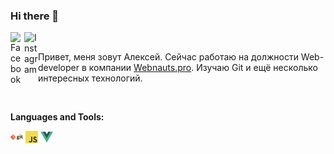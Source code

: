 ### Hi there 👋

<!--
**PazyukAleksey/PazyukAleksey** is a ✨ _special_ ✨ repository because its `README.md` (this file) appears on your GitHub profile.

Here are some ideas to get you started:

- 🔭 I’m currently working on ...
- 🌱 I’m currently learning ...
- 👯 I’m looking to collaborate on ...
- 🤔 I’m looking for help with ...
- 💬 Ask me about ...
- 📫 How to reach me: ...
- 😄 Pronouns: ...
- ⚡ Fun fact: ...
-->
<a href="https://www.facebook.com/paziukmail">
  <img align="left" alt="Facebook" width="22px" src="https://www.flaticon.com/svg/vstatic/svg/124/124010.svg?token=exp=1611131599~hmac=8e8d82dda01e1095ac2bc6625b706411" />
</a>
<a href="https://www.instagram.com/paziuk.aleksei">
  <img align="left" alt="Instagram" width="22px" src="https://cdn.jsdelivr.net/npm/simple-icons@v3/icons/instagram.svg" />
</a>

<br />

Привет, меня зовут Алексей. Сейчас работаю на должности Web-developer в компании <a href="https://webnauts.pro/">Webnauts.pro</a>. Изучаю Git и ещё несколько интересных технологий.

<br />
  
**Languages and Tools:**  

<code><img height="20" src="https://raw.githubusercontent.com/github/explore/80688e429a7d4ef2fca1e82350fe8e3517d3494d/topics/git/git.png"></code>
<code><img height="20" src="https://raw.githubusercontent.com/github/explore/80688e429a7d4ef2fca1e82350fe8e3517d3494d/topics/javascript/javascript.png"></code>
<code><img height="20" src="https://raw.githubusercontent.com/github/explore/80688e429a7d4ef2fca1e82350fe8e3517d3494d/topics/vue/vue.png"></code>

